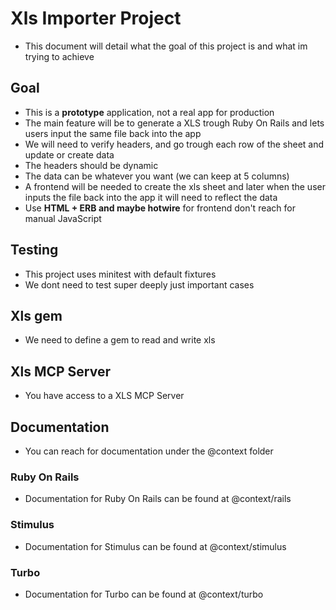 # Xls Importer Project
- This document will detail what the goal of this project is and what im trying to achieve

## Goal
- This is a **prototype** application, not a real app for production
- The main feature will be to generate a XLS trough Ruby On Rails and lets users input the same file back into the app
- We will need to verify headers, and go trough each row of the sheet and update or create data
- The headers should be dynamic
- The data can be whatever you want (we can keep at 5 columns)
- A frontend will be needed to create the xls sheet and later when the user inputs the file back into the app it will need to reflect the data
- Use **HTML + ERB and maybe hotwire** for frontend don't reach for manual JavaScript

## Testing
- This project uses minitest with default fixtures
- We dont need to test super deeply just important cases

## Xls gem
- We need to define a gem to read and write xls

## Xls MCP Server
- You have access to a XLS MCP Server

## Documentation
- You can reach for documentation under the @context folder

### Ruby On Rails
- Documentation for Ruby On Rails can be found at @context/rails

### Stimulus
- Documentation for Stimulus can be found at @context/stimulus

### Turbo
- Documentation for Turbo can be found at @context/turbo